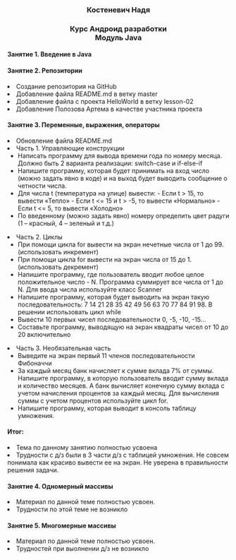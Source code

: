 <h3 align="center">Костеневич Надя</h3>
<h3 align="center">Курс Андроид разработки <br> Модуль Java</h3>
<h4 align="left">Занятие 1. Введение в Java </h4>

<h4 align="left">Занятие 2. Репозитории </h4>
 <li>Создание репозитория на GitHub</li>
 <li>Добавление файла README.md в ветку master</li>
 <li>Добавление файла с проекта HelloWorld в ветку lesson-02</li>
 <li>Добавление Полозова Артема в качестве участника проекта</li>

<h4 align="left">Занятие 3. Переменные, выражения, операторы </h4>
 <li>Обновление файла README.md</li>
 <li> Часть 1. Управляющие конструкции
 <ul>
<li>Написать программу для вывода времени года по номеру месяца. Должно быть 2 варианта 
реализации: switch-case и if-else-if  </li>
<li>Напишите программу, которая будет принимать на вход число (можно задать явно в коде) и на выход 
будет выводить сообщение о четности числа.  </li>
<li>Для числа t (температура на улице) вывести:
- Если t > 15, то вывести «Тепло»
- Если t <= 15 и t > -5, то вывести «Нормально»
- Если t <= 5, то вывести «Холодно»  </li>
<li> По введенному (можно задать явно) номеру определить цвет радуги (1 – красный, 4 – зеленый и т.д.)</li>
</ul>
</li>
 <li> Часть 2. Циклы
 <ul>
<li>При помощи цикла for вывести на экран нечетные числа от 1 до 99. (использовать инкремент)  </li>
<li>При помощи цикла for вывести на экран числа от 15 до 1. (использовать декремент) </li>
<li>Напишите программу, где пользователь вводит любое целое положительное число - N. Программа 
суммирует все числа от 1 до N. Для ввода числа используйте класс Scanner </li>
<li> Напишите программу, которая будет выводить на экран такую последовательность: 7 14 21 28 35 42 
49 56 63 70 77 84 91 98. В решении использовать цикл while</li>
<li> Вывести 10 первых чисел последовательности 0, -5, -10, -15…</li>
<li> Составьте программу, выводящую на экран квадраты чисел от 10 до 20 включительно</li>
</ul>
</li>
<li> Часть 3. Необязательная часть
 <ul>
<li>Выведите на экран первый 11 членов последовательности Фибоначчи</li>
<li>За каждый месяц банк начисляет к сумме вклада 7% от суммы. Напишите программу, в которую 
пользователь вводит сумму вклада и количество месяцев. А банк вычисляет конечную сумму вклада 
с учетом начисления процентов за каждый месяц. Для вычисления суммы с учетом процентов 
используйте цикл for. </li>
<li>Напишите программу, которая выводит в консоль таблицу умножения. </li>
</ul>
</li>
<h4> Итог: </h4>
<li> Тема по данному занятию полностью усвоена</li>
<li> Трудности с д/з были в 3 части д/з с таблицей умножения. Не совсем понимала как красиво вывести ее на экран. Не уверена в правильности решения задачи.</li>

<h4 align="left">Занятие 4. Одномерный массивы </h4>
 <li>Материал по данной теме полностью усвоен.</li>
 <li>Трудности по этой теме не возникло</li>

<h4 align="left">Занятие 5. Многомерные массивы </h4>
 <li>Материал по данной теме полностью усвоен.</li>
 <li>Трудностей при выолнении д/з не возникло</li>
